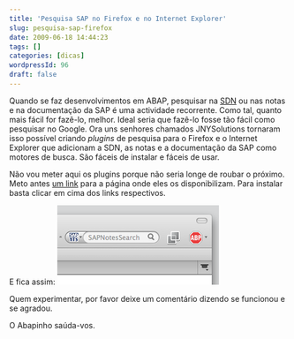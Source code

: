 ```yaml
---
title: 'Pesquisa SAP no Firefox e no Internet Explorer'
slug: pesquisa-sap-firefox
date: 2009-06-18 14:44:23
tags: []
categories: [dicas]
wordpressId: 96
draft: false
---
```

Quando se faz desenvolvimentos em ABAP, pesquisar na [SDN][1] ou nas notas e na documentação da SAP é uma actividade recorrente. Como tal, quanto mais fácil for fazê-lo, melhor. Ideal seria que fazê-lo fosse tão fácil como pesquisar no Google. Ora uns senhores chamados JNYSolutions tornaram isso possível criando _plugins_ de pesquisa para o Firefox e o Internet Explorer que adicionam a SDN, as notas e a documentação da SAP como motores de busca. São fáceis de instalar e fáceis de usar.

Não vou meter aqui os plugins porque não seria longe de roubar o próximo. Meto antes [um link][2] para a página onde eles os disponibilizam. Para instalar basta clicar em cima dos links respectivos.

E fica assim:
![Pesquisa SAP no Firefox][3]

Quem experimentar, por favor deixe um comentário dizendo se funcionou e se agradou.

O Abapinho saúda-vos.

   [1]: https://sdn.sap.com
   [2]: https://www.linkedin.com/groups/Search-SDN-right-inside-Firefox-2044357.S.100123918
   [3]: images/pesquisa-sap-firefox.jpg (pesquisa-sap-firefox)
